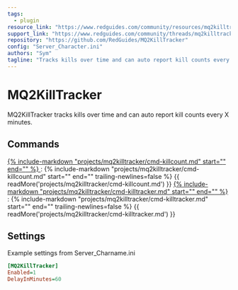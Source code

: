 ```yaml
---
tags:
  - plugin
resource_link: "https://www.redguides.com/community/resources/mq2killtracker.137/"
support_link: "https://www.redguides.com/community/threads/mq2killtracker.66841/"
repository: "https://github.com/RedGuides/MQ2KillTracker"
config: "Server_Character.ini"
authors: "Sym"
tagline: "Tracks kills over time and can auto report kill counts every X minutes"
---
```


# MQ2KillTracker

<!--desc-start-->
MQ2KillTracker tracks kills over time and can auto report kill counts every X minutes.
<!--desc-end-->

## Commands

<a href="cmd-killcount/">
{% 
  include-markdown "projects/mq2killtracker/cmd-killcount.md" 
  start="<!--cmd-syntax-start-->" 
  end="<!--cmd-syntax-end-->" 
%}
</a>
:    {% include-markdown "projects/mq2killtracker/cmd-killcount.md" 
        start="<!--cmd-desc-start-->" 
        end="<!--cmd-desc-end-->" 
        trailing-newlines=false 
     %} {{ readMore('projects/mq2killtracker/cmd-killcount.md') }}

<a href="cmd-killtracker/">
{% 
  include-markdown "projects/mq2killtracker/cmd-killtracker.md" 
  start="<!--cmd-syntax-start-->" 
  end="<!--cmd-syntax-end-->" 
%}
</a>
:    {% include-markdown "projects/mq2killtracker/cmd-killtracker.md" 
        start="<!--cmd-desc-start-->" 
        end="<!--cmd-desc-end-->" 
        trailing-newlines=false 
     %} {{ readMore('projects/mq2killtracker/cmd-killtracker.md') }}

## Settings

Example settings from Server_Charname.ini

```ini
[MQ2KillTracker]
Enabled=1
DelayInMinutes=60
```
